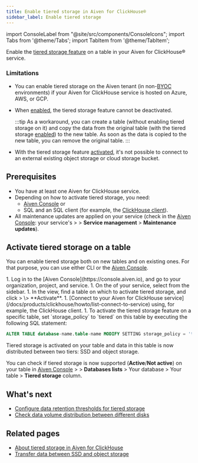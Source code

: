 ```yaml
---
title: Enable tiered storage in Aiven for ClickHouse®
sidebar_label: Enable tiered storage
---
```


import ConsoleLabel from "@site/src/components/ConsoleIcons";
import Tabs from '@theme/Tabs';
import TabItem from '@theme/TabItem';

Enable the [tiered storage feature](/docs/products/clickhouse/concepts/clickhouse-tiered-storage) on a table in your Aiven for ClickHouse® service.

### Limitations

-   You can enable tiered storage on the Aiven tenant
    (in non-[BYOC](/docs/platform/concepts/byoc) environments) if your Aiven for
    ClickHouse service is hosted on Azure, AWS, or GCP.
-   When
    [enabled](/docs/products/clickhouse/howto/enable-tiered-storage), the tiered
    storage feature cannot be deactivated.

    :::tip
    As a workaround, you can create a table (without enabling tiered
    storage on it) and copy the data from the original table (with the
    tiered storage
    [enabled](/docs/products/clickhouse/howto/enable-tiered-storage)) to the new table.
    As soon as the data is copied to the
    new table, you can remove the original table.
    :::

-   With the tiered storage feature
    [activated](/docs/products/clickhouse/howto/enable-tiered-storage), it's
    not possible to connect to an external existing
    object storage or cloud storage bucket.

## Prerequisites

-   You have at least one Aiven for ClickHouse service.
-   Depending on how to activate tiered storage, you need:
    - [Aiven Console](https://console.aiven.io) or
    - SQL and an SQL client (for example, the [ClickHouse client](/docs/products/clickhouse/howto/connect-with-clickhouse-cli)).
-   All maintenance updates are applied on your service (check in the
    [Aiven Console](https://console.aiven.io): your service's <ConsoleLabel name="overview"/> >
    <ConsoleLabel name="service settings"/> > **Service management** > **Maintenance updates**).

## Activate tiered storage on a table

You can enable tiered storage both on new tables and on existing ones. For that purpose,
you can use either CLI or the [Aiven Console](https://console.aiven.io).

<Tabs groupId="group1">
<TabItem value="1" label="Console" default>
1. Log in to the [Aiven Console](https://console.aiven.io), and go to your organization,
   project, and service.
1. On the <ConsoleLabel name="overview"/> of your service, select
   <ConsoleLabel name="databasesandtables"/> from the sidebar.
1. In the <ConsoleLabel name="databasesandtables"/> view, find a table on which to activate tiered
   storage, and click <ConsoleLabel name="actions"/> > <ConsoleLabel name="activatetieredstorage"/>
   \> **Activate**.
</TabItem>
<TabItem value="2" label="CLI">
1. [Connect to your Aiven for ClickHouse service](/docs/products/clickhouse/howto/list-connect-to-service)
   using, for example, the ClickHouse client.
1. To activate the tiered storage feature on a specific table,
   set `storage_policy` to `tiered` on this table by executing the following SQL statement:

   ```sql
   ALTER TABLE database-name.table-name MODIFY SETTING storage_policy = 'tiered'
   ```

</TabItem>
</Tabs>

Tiered storage is activated on your table and data in this table is now
distributed between two tiers: SSD and object storage.

You can check if tiered storage is now supported (**Active**/**Not active**) on
your table in [Aiven Console](https://console.aiven.io) >
<ConsoleLabel name="databasesandtables"/> > **Databases lists** > Your database > Your table
\> **Tiered storage** column.

## What's next

- [Configure data retention thresholds for tiered storage](/docs/products/clickhouse/howto/configure-tiered-storage)
- [Check data volume distribution between different disks](/docs/products/clickhouse/howto/check-data-tiered-storage)

## Related pages

- [About tiered storage in Aiven for ClickHouse](/docs/products/clickhouse/concepts/clickhouse-tiered-storage)
- [Transfer data between SSD and object storage](/docs/products/clickhouse/howto/transfer-data-tiered-storage)
